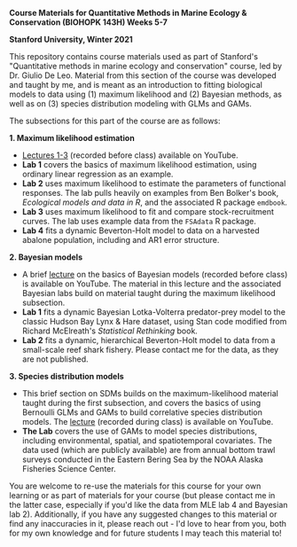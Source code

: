 **Course Materials for Quantitative Methods in Marine Ecology & Conservation (BIOHOPK 143H) Weeks 5-7**

**Stanford University, Winter 2021**

This repository contains course materials used as part of Stanford's "Quantitative methods in marine ecology and conservation" course, led by Dr. Giulio De Leo. Material from this section of the course was developed and taught by me, and is meant as an introduction to fitting biological models to data using (1) maximum likelihood and (2) Bayesian methods, as well as on (3) species distribution modeling with GLMs and GAMs.

The subsections for this part of the course are as follows: 

**1. Maximum likelihood estimation**

- [Lectures 1-3](https://www.youtube.com/watch?v=L4aCy5_PhGM&list=PLoSWDc8SaZ3yaCZSJm6dgtFeNwt0wjrAk) (recorded before class) available on YouTube.
- **Lab 1** covers the basics of maximum likelihood estimation, using ordinary linear regression as an example.
- **Lab 2** uses maximum likelihood to estimate the parameters of functional responses. The lab pulls heavily on examples from Ben Bolker's book, *Ecological models and data in R*, and the associated R package `emdbook`.
- **Lab 3** uses maximum likelihood to fit and compare stock-recruitment curves. The lab uses example data from the `FSAdata` R package.
- **Lab 4** fits a dynamic Beverton-Holt model to data on a harvested abalone population, including and AR1 error structure.

**2. Bayesian models**

- A brief [lecture](https://www.youtube.com/watch?v=nA0hciDtSf0&t=2s) on the basics of Bayesian models (recorded before class) is available on YouTube. The material in this lecture and the associated Bayesian labs build on material taught during the maximum likelihood subsection.
- **Lab 1** fits a dynamic Bayesian Lotka-Volterra predator-prey model to the classic Hudson Bay Lynx & Hare dataset, using Stan code modified from Richard McElreath's *Statistical Rethinking* book.
- **Lab 2** fits a dynamic, hierarchical Beverton-Holt model to data from a small-scale reef shark fishery. Please contact me for the data, as they are not published.

**3. Species distribution models**

- This brief section on SDMs builds on the maximum-likelihood material taught during the first subsection, and covers the basics of using Bernoulli GLMs and GAMs to build correlative species distribution models. The [lecture](https://youtu.be/0lBZulpryQM) (recorded during class) is available on YouTube.
- **The Lab** covers the use of GAMs to model species distributions, including environmental, spatial, and spatiotemporal covariates. The data used (which are publicly available) are from annual bottom trawl surveys conducted in the Eastern Bering Sea by the NOAA Alaska Fisheries Science Center.

You are welcome to re-use the materials for this course for your own learning or as part of materials for your course (but please contact me in the latter case, especially if you'd like the data from MLE lab 4 and Bayesian lab 2). Additionally, if you have any suggested changes to this material or find any inaccuracies in it, please reach out - I'd love to hear from you, both for my own knowledge and for future students I may teach this material to!